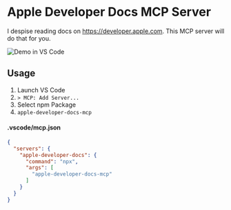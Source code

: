# Apple Developer Docs MCP Server

I despise reading docs on https://developer.apple.com.  This MCP server will do that for you.


![Demo in VS Code](demos/download-sample-code.gif)

## Usage

1. Launch VS Code
1. `> MCP: Add Server...`
1. Select npm Package
1. `apple-developer-docs-mcp`

#### .vscode/mcp.json
```json
{
  "servers": {
    "apple-developer-docs": {
      "command": "npx",
      "args": [
        "apple-developer-docs-mcp"
      ]
    }
  }
}
```
